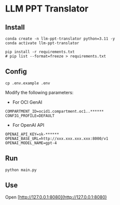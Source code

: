 # LLM PPT Translator

## Install

```
conda create -n llm-ppt-translator python=3.11 -y
conda activate llm-ppt-translator
```

```
pip install -r requirements.txt
# pip list --format=freeze > requirements.txt
```

## Config

```
cp .env.example .env
```

Modify the following parameters:

- For OCI GenAI
```
COMPARTMENT_ID=ocid1.compartment.oc1..******
CONFIG_PROFILE=DEFAULT
```

- For OpenAI API
```
OPENAI_API_KEY=sk-******
OPENAI_BASE_URL=http://xxx.xxx.xxx.xxx:8000/v1
OPENAI_MODEL_NAME=gpt-4
```

## Run

```
python main.py
```

## Use

Open [http://127.0.0.1:8080](http://127.0.0.1:8080)